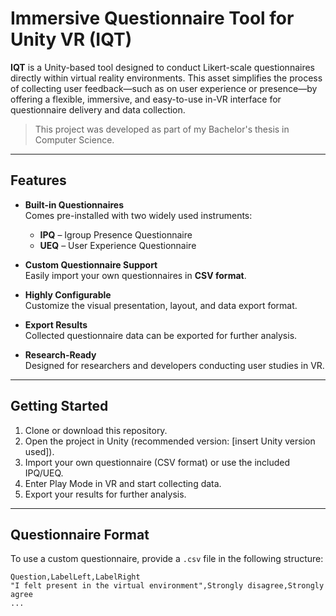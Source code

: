 # Immersive Questionnaire Tool for Unity VR (IQT)

**IQT** is a Unity-based tool designed to conduct Likert-scale questionnaires directly within virtual reality environments. This asset simplifies the process of collecting user feedback—such as on user experience or presence—by offering a flexible, immersive, and easy-to-use in-VR interface for questionnaire delivery and data collection.

> This project was developed as part of my Bachelor's thesis in Computer Science.

---

## Features

- **Built-in Questionnaires**  
  Comes pre-installed with two widely used instruments:  
  - **IPQ** – Igroup Presence Questionnaire  
  - **UEQ** – User Experience Questionnaire

- **Custom Questionnaire Support**  
  Easily import your own questionnaires in **CSV format**.

- **Highly Configurable**  
  Customize the visual presentation, layout, and data export format.

- **Export Results**  
  Collected questionnaire data can be exported for further analysis.

- **Research-Ready**  
  Designed for researchers and developers conducting user studies in VR.

---

## Getting Started

1. Clone or download this repository.
2. Open the project in Unity (recommended version: [insert Unity version used]).
3. Import your own questionnaire (CSV format) or use the included IPQ/UEQ.
4. Enter Play Mode in VR and start collecting data.
5. Export your results for further analysis.

---

## Questionnaire Format

To use a custom questionnaire, provide a `.csv` file in the following structure:

```csv
Question,LabelLeft,LabelRight
"I felt present in the virtual environment",Strongly disagree,Strongly agree
...
